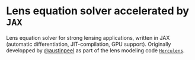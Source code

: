# Lens equation solver accelerated by `JAX`

Lens equation solver for strong lensing applications, written in JAX (automatic differentiation, JIT-compilation, GPU support). Originally developped by [@austinpeel](https://github.com/austinpeel) as part of the lens modeling code [`Herculens`](https://github.com/austinpeel/herculens).
